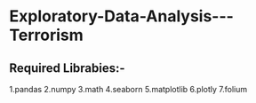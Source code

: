 # Exploratory-Data-Analysis---Terrorism
## Required Librabies:-
1.pandas
2.numpy
3.math
4.seaborn
5.matplotlib
6.plotly
7.folium
